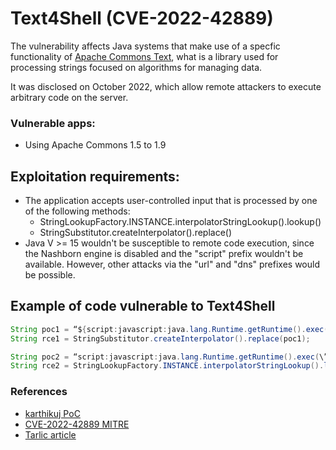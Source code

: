 # Text4Shell (CVE-2022-42889)

The vulnerability affects Java systems that make use of a specfic functionality of [Apache Commons Text](https://commons.apache.org/proper/commons-text/), what is a library used for processing strings focused on algorithms for managing data.

It was disclosed on October 2022, which allow remote attackers to execute arbitrary code on the server.

### Vulnerable apps:

- Using Apache Commons 1.5 to 1.9

## Exploitation requirements:

- The application accepts user-controlled input that is processed by one of the following methods:
  - StringLookupFactory.INSTANCE.interpolatorStringLookup().lookup()
  - StringSubstitutor.createInterpolator().replace()
- Java V >= 15 wouldn't be susceptible to remote code execution, since the Nashborn engine is disabled and the "script" prefix wouldn't be available. However, other attacks via the "url" and "dns" prefixes would be possible.

## Example of code vulnerable to Text4Shell

```java
String poc1 = “${script:javascript:java.lang.Runtime.getRuntime().exec(\”touch /tmp/foo\”);}”;
String rce1 = StringSubstitutor.createInterpolator().replace(poc1);

String poc2 = “script:javascript:java.lang.Runtime.getRuntime().exec(\”touch /tmp/foo\”)”;
String rce2 = StringLookupFactory.INSTANCE.interpolatorStringLookup().lookup(poc2);
```

### References

- [karthikuj PoC](https://github.com/karthikuj/cve-2022-42889-text4shell-docker.git)
- [CVE-2022-42889 MITRE](https://github.com/karthikuj/cve-2022-42889-text4shell-docker.git)
- [Tarlic article](https://www.tarlogic.com/blog/cve-2022-42889-text4shell-vulnerability/#CVE-2022-42889_Key_Features)
